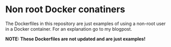 # Non root Docker conatiners

The Dockerfiles in this repository are just examples of using a non-root user in a Docker container. For an explanation go to my blogpost.

**NOTE: These Dockerfiles are not updated and are just examples!**
